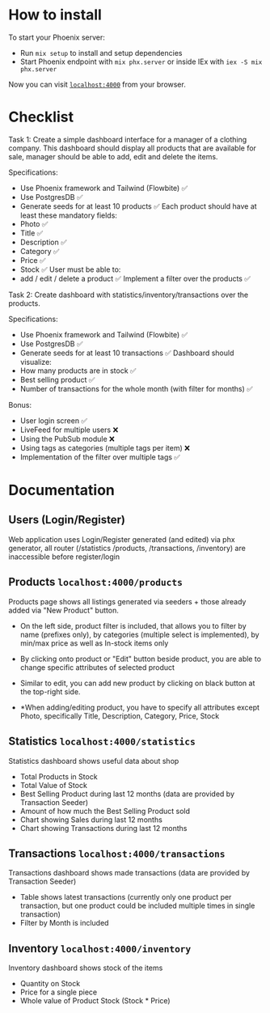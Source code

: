 # How to install

To start your Phoenix server:

  * Run `mix setup` to install and setup dependencies
  * Start Phoenix endpoint with `mix phx.server` or inside IEx with `iex -S mix phx.server`

Now you can visit [`localhost:4000`](http://localhost:4000) from your browser.

# Checklist
Task 1: Create a simple dashboard interface for a manager of a clothing company. This dashboard should display all products that are available for sale, manager should be able to add, edit and delete the items.

Specifications:

- Use Phoenix framework and Tailwind (Flowbite) ✅
- Use PostgresDB ✅
- Generate seeds for at least 10 products ✅
Each product should have at least these mandatory fields:
- Photo ✅
- Title ✅
- Description ✅
- Category ✅
- Price ✅
- Stock ✅
User must be able to:
- add / edit / delete a product ✅
Implement a filter over the products ✅

Task 2: Create dashboard with statistics/inventory/transactions over the products.

Specifications:

- Use Phoenix framework and Tailwind (Flowbite) ✅
- Use PostgresDB ✅
- Generate seeds for at least 10 transactions ✅
Dashboard should visualize:
- How many products are in stock ✅
- Best selling product ✅
- Number of transactions for the whole month (with filter for months) ✅


Bonus:
- User login screen ✅
- LiveFeed for multiple users ❌
- Using the PubSub module ❌
- Using tags as categories (multiple tags per item) ❌
- Implementation of the filter over multiple tags ✅

# Documentation
## Users (Login/Register)
Web application uses Login/Register generated (and edited) via phx generator, all router (/statistics /products, /transactions, /inventory) are inaccessible before register/login

## Products <code>localhost:4000/products</code>
Products page shows all listings generated via seeders + those already added via "New Product" button.
- On the left side, product filter is included, that allows you to filter by name (prefixes only), by categories (multiple select is implemented), by min/max price as well as In-stock items only
- By clicking onto product or "Edit" button beside product, you are able to change specific attributes of selected product
- Similar to edit, you can add new product by clicking on black button at the top-right side.

- *When adding/editing product, you have to specify all attributes except Photo, specifically Title, Description, Category, Price, Stock

## Statistics <code>localhost:4000/statistics</code>
Statistics dashboard shows useful data about shop
- Total Products in Stock
- Total Value of Stock
- Best Selling Product during last 12 months (data are provided by Transaction Seeder)
- Amount of how much the Best Selling Product sold
- Chart showing Sales during last 12 months
- Chart showing Transactions during last 12 months

## Transactions <code>localhost:4000/transactions</code>
Transactions dashboard shows made transactions (data are provided by Transaction Seeder)
- Table shows latest transactions (currently only one product per transaction, but one product could be included multiple times in single transaction)
- Filter by Month is included

## Inventory <code>localhost:4000/inventory</code>
Inventory dashboard shows stock of the items
- Quantity on Stock
- Price for a single piece
- Whole value of Product Stock (Stock * Price)
